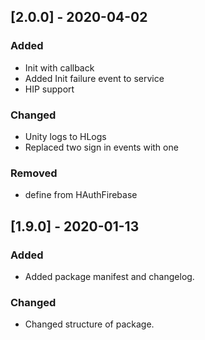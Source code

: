 ## [2.0.0] - 2020-04-02
### Added
- Init with callback
- Added Init failure event to service
- HIP support

### Changed
- Unity logs to HLogs
- Replaced two sign in events with one

### Removed
- define from HAuthFirebase

## [1.9.0] - 2020-01-13
### Added
- Added package manifest and changelog.

### Changed
- Changed structure of package.